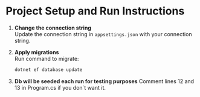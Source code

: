 # Project Setup and Run Instructions

1. **Change the connection string**  
   Update the connection string in `appsettings.json` with your connection string.

2. **Apply migrations**  
   Run command to migrate:  
   ```bash
   dotnet ef database update
3. **Db will be seeded each run for testing purposes**
   Comment lines 12 and 13 in Program.cs if you don`t want it.
